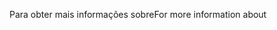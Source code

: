 <span data-ttu-id="569b0-101">Para obter mais informações sobre</span><span class="sxs-lookup"><span data-stu-id="569b0-101">For more information about</span></span>